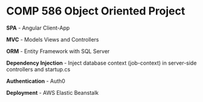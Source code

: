 # COMP 586 Object Oriented Project

**SPA** - Angular Client-App

**MVC** - Models Views and Controllers

**ORM** - Entity Framework with SQL Server

**Dependency Injection** - Inject database context (job-context) in server-side controllers and startup.cs

**Authentication** - Auth0

**Deployment** - AWS Elastic Beanstalk
